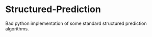 # Structured-Prediction
Bad python implementation of some standard structured prediction algorithms. 
